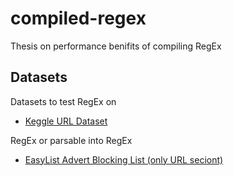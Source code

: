 # compiled-regex

Thesis on performance benifits of compiling RegEx

## Datasets

Datasets to test RegEx on

* [Keggle URL Dataset](https://www.kaggle.com/datasets/teseract/urldataset)

RegEx or parsable into RegEx

* [EasyList Advert Blocking List (only URL seciont)](https://easylist.to/easylist/easylist.txt)

